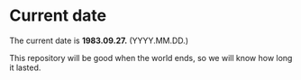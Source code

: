 # Current date

The current date is **1983.09.27.** (YYYY.MM.DD.)

This repository will be good when the world ends, so we will know how long it lasted.
